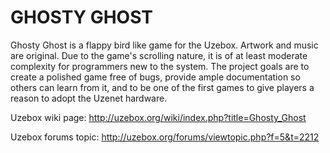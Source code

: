 GHOSTY GHOST
============

Ghosty Ghost is a flappy bird like game for the Uzebox. Artwork and music are original. Due to the game's scrolling nature, it is of at least moderate complexity for programmers new to the system. The project goals are to create a polished game free of bugs, provide ample documentation so others can learn from it, and to be one of the first games to give players a reason to adopt the Uzenet hardware.

Uzebox wiki page:
http://uzebox.org/wiki/index.php?title=Ghosty_Ghost

Uzebox forums topic:
http://uzebox.org/forums/viewtopic.php?f=5&t=2212